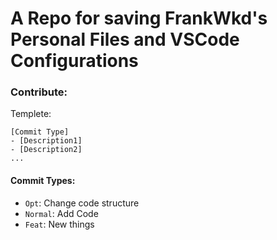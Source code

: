 # A Repo for saving FrankWkd's Personal Files and VSCode Configurations

### Contribute:
Templete:
```
[Commit Type]
- [Description1]
- [Description2]
...
```
#### Commit Types:
- `Opt`: Change code structure
- `Normal`: Add Code
- `Feat`: New things